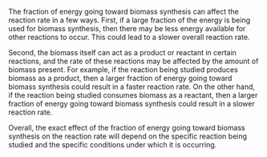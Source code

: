 The fraction of energy going toward biomass synthesis can affect the reaction rate in a few ways. First, if a large fraction of the energy is being used for biomass synthesis, then there may be less energy available for other reactions to occur. This could lead to a slower overall reaction rate.

Second, the biomass itself can act as a product or reactant in certain reactions, and the rate of these reactions may be affected by the amount of biomass present. For example, if the reaction being studied produces biomass as a product, then a larger fraction of energy going toward biomass synthesis could result in a faster reaction rate. On the other hand, if the reaction being studied consumes biomass as a reactant, then a larger fraction of energy going toward biomass synthesis could result in a slower reaction rate.

Overall, the exact effect of the fraction of energy going toward biomass synthesis on the reaction rate will depend on the specific reaction being studied and the specific conditions under which it is occurring.


